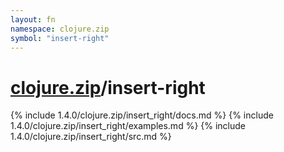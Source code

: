 ```yaml
---
layout: fn
namespace: clojure.zip
symbol: "insert-right"
---
```


# [clojure.zip](../)/insert-right

{% include 1.4.0/clojure.zip/insert_right/docs.md %}
{% include 1.4.0/clojure.zip/insert_right/examples.md %}
{% include 1.4.0/clojure.zip/insert_right/src.md %}

